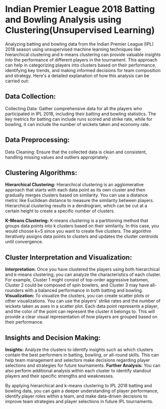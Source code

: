 # Indian Premier League 2018 Batting and Bowling Analysis using Clustering(Unsupervised Learning)
Analyzing batting and bowling data from the Indian Premier League (IPL) 2018 season using unsupervised machine learning techniques like hierarchical clustering and k-means clustering can provide valuable insights into the performance of different players in the tournament. This approach can help in categorizing players into clusters based on their performance, identifying key trends, and making informed decisions for team composition and strategy. Here's a detailed explanation of how this analysis can be carried out:

## Data Collection:
Collecting Data: Gather comprehensive data for all the players who participated in IPL 2018, including their batting and bowling statistics. The key metrics for batting can include runs scored and strike rate, while for bowling, it can include the number of wickets taken and economy rate.

## Data Preprocessing:
Data Cleaning: Ensure that the collected data is clean and consistent, handling missing values and outliers appropriately.

## Clustering Algorithms:
**Hierarchical Clustering:** Hierarchical clustering is an agglomerative approach that starts with each data point as its own cluster and then gradually merges clusters based on similarity. You can use a distance metric like Euclidean distance to measure the similarity between players. Hierarchical clustering results in a dendrogram, which can be cut at a certain height to create a specific number of clusters.

**K-Means Clustering:** K-means clustering is a partitioning method that groups data points into k clusters based on their similarity. In this case, you would choose k=5 since you want to create five clusters. The algorithm iteratively assigns data points to clusters and updates the cluster centroids until convergence.

## Cluster Interpretation and Visualization:
**Interpretation:** Once you have clustered the players using both hierarchical and k-means clustering, you can analyze the characteristics of each cluster. For example, Cluster 1 might consist of top-order aggressive batsmen, Cluster 2 could be composed of spin bowlers, and Cluster 3 may have all-rounders with a balanced performance in both batting and bowling.
**Visualization:** To visualize the clusters, you can create scatter plots or other visualizations. You can use the players' strike rates and the number of wickets taken as axes in a scatter plot. Each data point represents a player, and the color of the point can represent the cluster it belongs to. This will provide a clear visual representation of how players are grouped based on their performance.

## Insights and Decision Making:
**Insights:** Analyze the clusters to identify insights such as which clusters contain the best performers in batting, bowling, or all-round skills. This can help team management and selectors make decisions regarding player selections and strategies for future tournaments.
**Further Analysis:** You can also perform additional analysis within each cluster to identify standout players and their specific strengths and weaknesses.

By applying hierarchical and k-means clustering to IPL 2018 batting and bowling data, you can gain a deeper understanding of player performance, identify player roles within a team, and make data-driven decisions to improve team strategies and player selections in future IPL tournaments.
